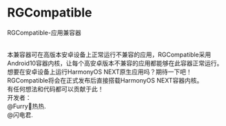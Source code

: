 # RGCompatible
RGCompatible-应用兼容器

<br />
本兼容器可在高版本安卓设备上正常运行不兼容的应用，RGCompatible采用Android10容器内核，让每个高安卓版本不兼容的应用都能够在此容器正常运行。
<br />
想要在安卓设备上运行HarmonyOS NEXT原生应用吗？期待一下吧！RGCompatible将会在正式发布后直接搭载HarmonyOS NEXT容器内核。
<br />
有任何想法和代码都可以贡献于此！
<br />
开发者：
<br />
@Furry🐾热热.
<br />
@闪电君.